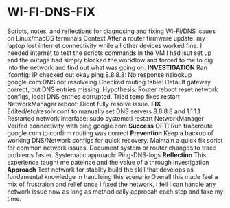 # WI-FI-DNS-FIX
Scripts, notes, and reflections for diagnosing and fixing Wi-Fi/DNS issues on Linux/macOS terminals
Context 
After a router firmware update, my laptop lost internet connectivity while all other devices worked fine.
I needed internet to test the scripts commands in the VM I had jsut set up and the outage had simply blocked the workflow and forced to me to dig into the network and find out what was going on. 
**INVESTIGATION**
Ran ifconfig: IP checked out okay 
ping 8.8.8.8: No response 
nslookup google.com:DNS not resolveing 
Checked routing table: Default gateway correct, but DNS entries missing. 
Hypothesis: Router reboot reset network configs, local DNS entries corrupted. 
Tried temp fixes restart NetworkManager reboot: Didnt fully resolve issue.
**FIX**
Edited/etc/resolv.conf to manually set DNS servers 8.8.8.8 and 1.1.1.1 
Restarted network interface: sudo systemctl restart NetworkManager 
Verifed connectivity with ping google.com  **Success** 
OPT: Run traceroute google.com to confirm routing was correct 
**Prevention** 
Keep a backup of working DNS/Network configs for quick recovery. 
Maintain a quick fix script for common network issues. 
Document system or router changes to trace problems faster.
Systematic approach: Ping-DNS-logs 
**Reflection** 
This experience taught me pateince and the value of a through investigation 
**Approach**
Test network for stablity build the skill that develops as fundamental knowledge in handleing this scenario
Overall this made feel a mix of frustraion and relief once I fixed the network, I fell I can handle any network issue now as long as methodically approcah each step and take my time.
